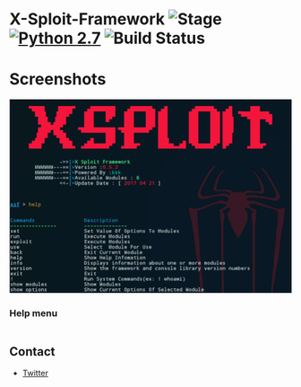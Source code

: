# X-Sploit-Framework ![Stage](https://img.shields.io/badge/Release-STABLE-brightgreen.svg) [![Python 2.7](https://img.shields.io/badge/Python-2.7-yellow.svg)](http://www.python.org/download/) ![Build Status](https://img.shields.io/badge/Version-0.5.2-red.svg)

# Screenshots
<img src="https://github.com/j3ers3/X-Framework/blob/master/Screenshots/help.png" height="30%"></img>

### Help menu
```
```

## Contact
- [Twitter](https://twitter.com/j3ers3)